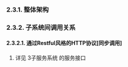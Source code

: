 ### 2.3.1. 整体架构





### 2.3.2. 子系统间调用关系

#### 2.3.2.1. 通过Restful风格的HTTP协议[同步调用]

1. 详见 3子服务系统 的服务接口

